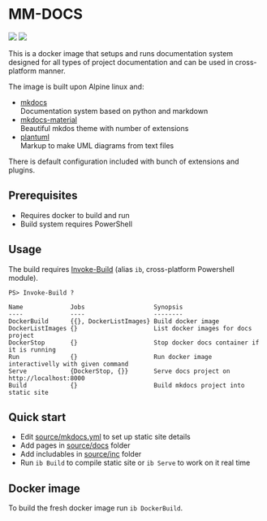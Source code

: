 # MM-DOCS

[![](https://images.microbadger.com/badges/image/majkinetor/mm-docs.svg)](https://microbadger.com/images/majkinetor/mm-docs "Get your own image badge on microbadger.com") [![](https://images.microbadger.com/badges/version/majkinetor/mm-docs.svg)](https://microbadger.com/images/majkinetor/mm-docs "Get your own version badge on microbadger.com")

This is a docker image that setups and runs documentation system designed for all types of project documentation and can be used in cross-platform manner.

The image is built upon Alpine linux and:

- [mkdocs](https://www.mkdocs.org/)<br>
Documentation system based on python and markdown
- [mkdocs-material](https://squidfunk.github.io/mkdocs-material/)<br>
Beautiful mkdos theme with number of extensions
- [plantuml](http://plantuml.com)<br>
Markup to make UML diagrams from text files

There is default configuration included with bunch of extensions and plugins.

## Prerequisites

- Requires docker to build and run
- Build system requires PowerShell

## Usage

The build requires [Invoke-Build](https://github.com/nightroman/Invoke-Build) (alias `ib`, cross-platform Powershell module).

```
PS> Invoke-Build ?

Name             Jobs                   Synopsis
----             ----                   --------
DockerBuild      {{}, DockerListImages} Build docker image
DockerListImages {}                     List docker images for docs project
DockerStop       {}                     Stop docker docs container if it is running
Run              {}                     Run docker image interactivelly with given command
Serve            {DockerStop, {}}       Serve docs project on http://localhost:8000
Build            {}                     Build mkdocs project into static site
```

## Quick start

- Edit [source/mkdocs.yml](source/mkdocs.yml) to set up static site details
- Add pages in [source/docs](source/docs) folder
- Add includables in [source/inc](source/inc) folder
- Run `ib Build` to compile static site or `ib Serve` to work on it real time

## Docker image

To build the fresh docker image run `ib DockerBuild`. 
